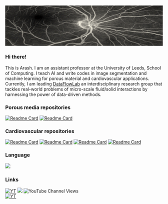 ![Banner](https://github.com/ArashRabbani/ArashRabbani/blob/main/bk.gif)


### Hi there! 
This is Arash. I am an assistant professor at the University of Leeds, School of Computing. I teach AI and write codes in image segmentation and machine learning for porous material and cardiovascular applications. Currently, I am leading [DataFlowLab](https://dataflowlab.org) an interdisciplinary research group that tackles real-world problems of micro-scale fluid/solid interactions by harnessing the power of data-driven methods. 

### Porous media repositories
[![Readme Card](https://github-readme-stats.vercel.app/api/pin/?username=ArashRabbani&repo=DeePore&theme=blue-green)](https://github.com/ArashRabbani/DeePore)
[![Readme Card](https://github-readme-stats.vercel.app/api/pin/?username=ArashRabbani&repo=Porous_Material_101&theme=blue-green)](https://github.com/ArashRabbani/Porous_Material_101)
### Cardiovascular repositories
[![Readme Card](https://github-readme-stats.vercel.app/api/pin/?username=ArashRabbani&repo=AutoEncoderHeartCT&theme=blue-green)](https://github.com/ArashRabbani/AutoEncoderHeartCT)
[![Readme Card](https://github-readme-stats.vercel.app/api/pin/?username=ArashRabbani&repo=VentricleTrack&theme=blue-green)](https://github.com/ArashRabbani/VentricleTrack)
[![Readme Card](https://github-readme-stats.vercel.app/api/pin/?username=ArashRabbani&repo=VentricleVolume&theme=blue-green)](https://github.com/ArashRabbani/VentricleVolume)
[![Readme Card](https://github-readme-stats.vercel.app/api/pin/?username=ArashRabbani&repo=PlacentaSR&theme=blue-green)](https://github.com/ArashRabbani/PlacentaSR)



### Language

<img src="https://github-readme-stats.vercel.app/api/top-langs/?username=ArashRabbani&layout=compact&theme=github_dark"/>
<!---
<img src="https://github-readme-streak-stats.herokuapp.com/?user=ArashRabbani&theme=blueberry_duo"/>
-->

### Links


[![YT](https://img.shields.io/badge/-Youtube-red)](https://www.youtube.com/channel/UCYFX9iGpHemve3LiRmFQSEw)
![](https://img.shields.io/youtube/channel/subscribers/UCYFX9iGpHemve3LiRmFQSEw?style=social)
![YouTube Channel Views](https://img.shields.io/youtube/channel/views/UCYFX9iGpHemve3LiRmFQSEw?style=social)
<br/>
[![YT](https://img.shields.io/badge/-LinkedIn-blue)](https://www.linkedin.com/in/arash-rabbani/)
